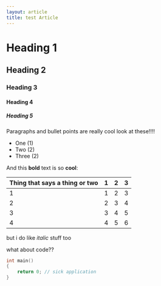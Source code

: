 ```yaml
---
layout: article
title: test Article
---
```


# Heading 1

## Heading 2

### Heading 3

#### Heading 4

##### Heading 5

Paragraphs and bullet points are really cool look at these!!!!
- One (1)
- Two (2)
- Three (2)

And this **bold** text is so **cool**:

| Thing that says a thing or two | 1   | 2   | 3   |
| ------------------------------ | --- | --- | --- |
| 1                              | 1   | 2   | 3   |
| 2                              | 2   | 3   | 4   |
| 3                              | 3   | 4   | 5   |
| 4                              | 4   | 5   | 6   |

but i do like *italic* stuff too

what about code??

``` cpp
int main()
{
    return 0; // sick application
}
```